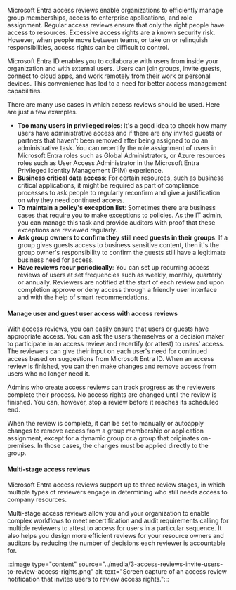 Microsoft Entra access reviews enable organizations to efficiently manage group memberships, access to enterprise applications, and role assignment. Regular access reviews ensure that only the right people have access to resources. Excessive access rights are a known security risk. However, when people move between teams, or take on or relinquish responsibilities, access rights can be difficult to control.

Microsoft Entra ID enables you to collaborate with users from inside your organization and with external users. Users can join groups, invite guests, connect to cloud apps, and work remotely from their work or personal devices. This convenience has led to a need for better access management capabilities.  

There are many use cases in which access reviews should be used. Here are just a few examples.

- **Too many users in privileged roles**: It's a good idea to check how many users have administrative access and if there are any invited guests or partners that haven't been removed after being assigned to do an administrative task. You can recertify the role assignment of users in Microsoft Entra roles such as Global Administrators, or Azure resources roles such as User Access Administrator in the Microsoft Entra Privileged Identity Management (PIM) experience.
- **Business critical data access**: For certain resources, such as business critical applications, it might be required as part of compliance processes to ask people to regularly reconfirm and give a justification on why they need continued access.
- **To maintain a policy's exception list**: Sometimes there are business cases that require you to make exceptions to policies. As the IT admin, you can manage this task and provide auditors with proof that these exceptions are reviewed regularly.
- **Ask group owners to confirm they still need guests in their groups**: If a group gives guests access to business sensitive content, then it's the group owner's responsibility to confirm the guests still have a legitimate business need for access.
- **Have reviews recur periodically**: You can set up recurring access reviews of users at set frequencies such as weekly, monthly, quarterly or annually. Reviewers are notified at the start of each review and upon completion approve or deny access through a friendly user interface and with the help of smart recommendations.

#### Manage user and guest user access with access reviews

With access reviews, you can easily ensure that users or guests have appropriate access. You can ask the users themselves or a decision maker to participate in an access review and recertify (or attest) to users' access. The reviewers can give their input on each user's need for continued access based on suggestions from Microsoft Entra ID. When an access review is finished, you can then make changes and remove access from users who no longer need it.

Admins who create access reviews can track progress as the reviewers complete their process. No access rights are changed until the review is finished. You can, however, stop a review before it reaches its scheduled end.  

When the review is complete, it can be set to manually or autoapply changes to remove access from a group membership or application assignment, except for a dynamic group or a group that originates on-premises. In those cases, the changes must be applied directly to the group. 

#### Multi-stage access reviews
Microsoft Entra access reviews support up to three review stages, in which multiple types of reviewers engage in determining who still needs access to company resources. 

Multi-stage access reviews allow you and your organization to enable complex workflows to meet recertification and audit requirements calling for multiple reviewers to attest to access for users in a particular sequence. It also helps you design more efficient reviews for your resource owners and auditors by reducing the number of decisions each reviewer is accountable for.

:::image type="content" source="../media/3-access-reviews-invite-users-to-review-access-rights.png" alt-text="Screen capture of an access review notification that invites users to review access rights.":::
